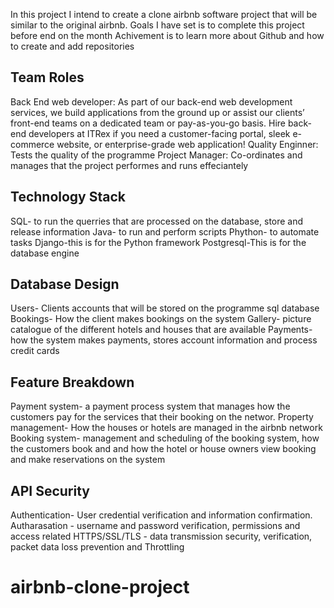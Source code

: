 In this project I intend to create a clone airbnb software project that will be similar to the original airbnb. 
Goals I have set is to complete this project before end on the month
Achivement is to learn more about Github and how to create and add repositories
## Team Roles
Back End web developer: As part of our back-end web development services, we build applications from the ground up or assist our clients’ front-end teams on a dedicated team or pay-as-you-go basis. Hire back-end developers at ITRex if you need a customer-facing portal, sleek e-commerce website, or enterprise-grade web application!
Quality Enginner: Tests the quality of the programme
Project Manager: Co-ordinates and manages that the project performes and runs effeciantely
## Technology Stack
SQL- to run the querries that are processed on the database, store and release information
Java- to run and perform scripts
Phython- to automate tasks
Django-this is for the Python framework
Postgresql-This is for the database engine
## Database Design
Users- Clients accounts that will be stored on the programme sql database
Bookings- How the client makes bookings on the system
Gallery- picture catalogue of the different hotels and houses that are available
Payments-how the system makes payments, stores account information and process credit cards
## Feature Breakdown
Payment system- a payment process system that manages how the customers pay for the services that their booking on the networ. 
Property management- How the houses or hotels are managed in the airbnb network
Booking system- management and scheduling of the booking system, how the customers book and and how the hotel or house owners view booking and make reservations on the system
## API Security
Authentication- User credential verification and information confirmation. 
Autharasation - username and password verification, permissions and access related
 HTTPS/SSL/TLS - data transmission security, verification, packet data loss prevention
 and Throttling
 

# airbnb-clone-project


